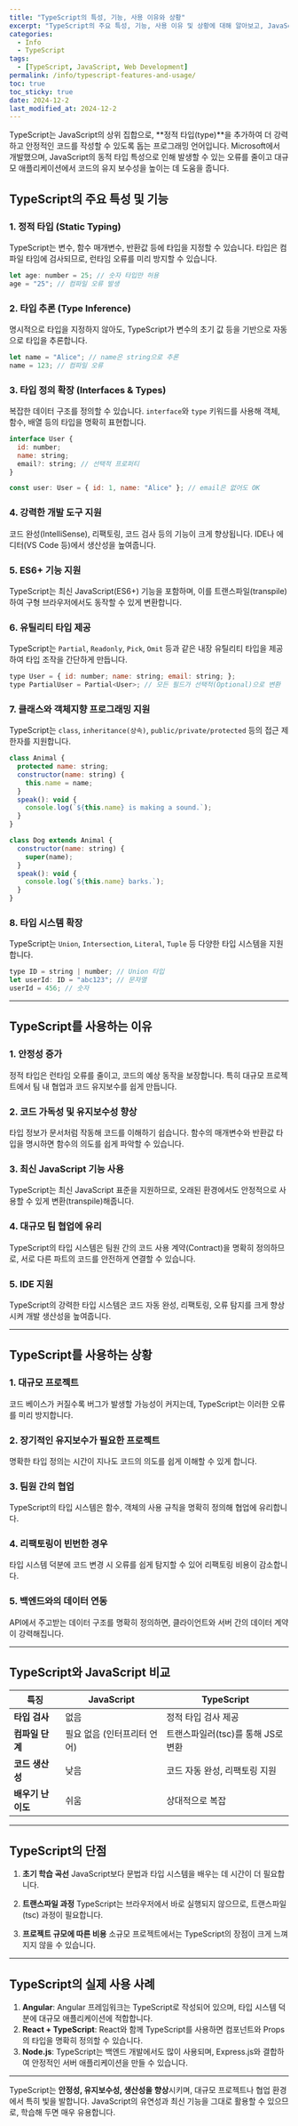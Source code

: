 ```yaml
---
title: "TypeScript의 특성, 기능, 사용 이유와 상황"
excerpt: "TypeScript의 주요 특성, 기능, 사용 이유 및 상황에 대해 알아보고, JavaScript와의 차이점도 살펴봅니다."
categories:
  - Info
  - TypeScript
tags:
  - [TypeScript, JavaScript, Web Development]
permalink: /info/typescript-features-and-usage/
toc: true
toc_sticky: true
date: 2024-12-2
last_modified_at: 2024-12-2
---
```


TypeScript는 JavaScript의 상위 집합으로, **정적 타입(type)**을 추가하여 더 강력하고 안정적인 코드를 작성할 수 있도록 돕는 프로그래밍 언어입니다. Microsoft에서 개발했으며, JavaScript의 동적 타입 특성으로 인해 발생할 수 있는 오류를 줄이고 대규모 애플리케이션에서 코드의 유지 보수성을 높이는 데 도움을 줍니다.

## **TypeScript의 주요 특성 및 기능**

### 1. **정적 타입 (Static Typing)**
   TypeScript는 변수, 함수 매개변수, 반환값 등에 타입을 지정할 수 있습니다. 타입은 컴파일 타임에 검사되므로, 런타임 오류를 미리 방지할 수 있습니다.
   ```   js
   let age: number = 25; // 숫자 타입만 허용
   age = "25"; // 컴파일 오류 발생
   ```

### 2. **타입 추론 (Type Inference)**
   명시적으로 타입을 지정하지 않아도, TypeScript가 변수의 초기 값 등을 기반으로 자동으로 타입을 추론합니다.
   ```   js
   let name = "Alice"; // name은 string으로 추론
   name = 123; // 컴파일 오류
   ```

### 3. **타입 정의 확장 (Interfaces & Types)**
   복잡한 데이터 구조를 정의할 수 있습니다. `interface`와 `type` 키워드를 사용해 객체, 함수, 배열 등의 타입을 명확히 표현합니다.
   ```   js
   interface User {
     id: number;
     name: string;
     email?: string; // 선택적 프로퍼티
   }

   const user: User = { id: 1, name: "Alice" }; // email은 없어도 OK
   ```

### 4. **강력한 개발 도구 지원**
   코드 완성(IntelliSense), 리팩토링, 코드 검사 등의 기능이 크게 향상됩니다. IDE나 에디터(VS Code 등)에서 생산성을 높여줍니다.

### 5. **ES6+ 기능 지원**
   TypeScript는 최신 JavaScript(ES6+) 기능을 포함하며, 이를 트랜스파일(transpile)하여 구형 브라우저에서도 동작할 수 있게 변환합니다.

### 6. **유틸리티 타입 제공**
   TypeScript는 `Partial`, `Readonly`, `Pick`, `Omit` 등과 같은 내장 유틸리티 타입을 제공하여 타입 조작을 간단하게 만듭니다.
   ```   js
   type User = { id: number; name: string; email: string; };
   type PartialUser = Partial<User>; // 모든 필드가 선택적(Optional)으로 변환
   ```

### 7. **클래스와 객체지향 프로그래밍 지원**
   TypeScript는 `class`, `inheritance(상속)`, `public/private/protected` 등의 접근 제한자를 지원합니다.
   ```   js
   class Animal {
     protected name: string;
     constructor(name: string) {
       this.name = name;
     }
     speak(): void {
       console.log(`${this.name} is making a sound.`);
     }
   }

   class Dog extends Animal {
     constructor(name: string) {
       super(name);
     }
     speak(): void {
       console.log(`${this.name} barks.`);
     }
   }
   ```

### 8. **타입 시스템 확장**
   TypeScript는 `Union`, `Intersection`, `Literal`, `Tuple` 등 다양한 타입 시스템을 지원합니다.
   ```   js
   type ID = string | number; // Union 타입
   let userId: ID = "abc123"; // 문자열
   userId = 456; // 숫자
   ```

---

## **TypeScript를 사용하는 이유**

### 1. **안정성 증가**
   정적 타입은 런타임 오류를 줄이고, 코드의 예상 동작을 보장합니다. 특히 대규모 프로젝트에서 팀 내 협업과 코드 유지보수를 쉽게 만듭니다.

### 2. **코드 가독성 및 유지보수성 향상**
   타입 정보가 문서처럼 작동해 코드를 이해하기 쉽습니다. 함수의 매개변수와 반환값 타입을 명시하면 함수의 의도를 쉽게 파악할 수 있습니다.

### 3. **최신 JavaScript 기능 사용**
   TypeScript는 최신 JavaScript 표준을 지원하므로, 오래된 환경에서도 안정적으로 사용할 수 있게 변환(transpile)해줍니다.

### 4. **대규모 팀 협업에 유리**
   TypeScript의 타입 시스템은 팀원 간의 코드 사용 계약(Contract)을 명확히 정의하므로, 서로 다른 파트의 코드를 안전하게 연결할 수 있습니다.

### 5. **IDE 지원**
   TypeScript의 강력한 타입 시스템은 코드 자동 완성, 리팩토링, 오류 탐지를 크게 향상시켜 개발 생산성을 높여줍니다.

---

## **TypeScript를 사용하는 상황**

### 1. **대규모 프로젝트**
   코드 베이스가 커질수록 버그가 발생할 가능성이 커지는데, TypeScript는 이러한 오류를 미리 방지합니다.

### 2. **장기적인 유지보수가 필요한 프로젝트**
   명확한 타입 정의는 시간이 지나도 코드의 의도를 쉽게 이해할 수 있게 합니다.

### 3. **팀원 간의 협업**
   TypeScript의 타입 시스템은 함수, 객체의 사용 규칙을 명확히 정의해 협업에 유리합니다.

### 4. **리팩토링이 빈번한 경우**
   타입 시스템 덕분에 코드 변경 시 오류를 쉽게 탐지할 수 있어 리팩토링 비용이 감소합니다.

### 5. **백엔드와의 데이터 연동**
   API에서 주고받는 데이터 구조를 명확히 정의하면, 클라이언트와 서버 간의 데이터 계약이 강력해집니다.

---

## **TypeScript와 JavaScript 비교**

| **특징**            | **JavaScript**                  | **TypeScript**                     |
|---------------------|--------------------------------|------------------------------------|
| **타입 검사**       | 없음                           | 정적 타입 검사 제공                |
| **컴파일 단계**     | 필요 없음 (인터프리터 언어)     | 트랜스파일러(tsc)를 통해 JS로 변환 |
| **코드 생산성**     | 낮음                           | 코드 자동 완성, 리팩토링 지원       |
| **배우기 난이도**   | 쉬움                           | 상대적으로 복잡                    |

---

## **TypeScript의 단점**

1. **초기 학습 곡선**
   JavaScript보다 문법과 타입 시스템을 배우는 데 시간이 더 필요합니다.

2. **트랜스파일 과정**
   TypeScript는 브라우저에서 바로 실행되지 않으므로, 트랜스파일(tsc) 과정이 필요합니다.

3. **프로젝트 규모에 따른 비용**
   소규모 프로젝트에서는 TypeScript의 장점이 크게 느껴지지 않을 수 있습니다.

---

## **TypeScript의 실제 사용 사례**

1. **Angular**: Angular 프레임워크는 TypeScript로 작성되어 있으며, 타입 시스템 덕분에 대규모 애플리케이션에 적합합니다.
2. **React + TypeScript**: React와 함께 TypeScript를 사용하면 컴포넌트와 Props의 타입을 명확히 정의할 수 있습니다.
3. **Node.js**: TypeScript는 백엔드 개발에서도 많이 사용되며, Express.js와 결합하여 안정적인 서버 애플리케이션을 만들 수 있습니다.

---

TypeScript는 **안정성, 유지보수성, 생산성을 향상**시키며, 대규모 프로젝트나 협업 환경에서 특히 빛을 발합니다. JavaScript의 유연성과 최신 기능을 그대로 활용할 수 있으므로, 학습해 두면 매우 유용합니다.

